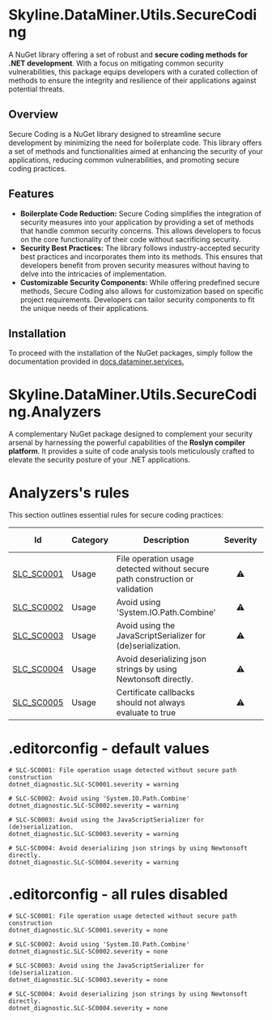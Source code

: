 
# Skyline.DataMiner.Utils.SecureCoding
A NuGet library offering a set of robust and **secure coding methods for .NET development**. With a focus on mitigating common security vulnerabilities, this package equips developers with a curated collection of methods to ensure the integrity and resilience of their applications against potential threats. 

## Overview
Secure Coding is a NuGet library designed to streamline secure development by minimizing the need for boilerplate code. This library offers a set of methods and functionalities aimed at enhancing the security of your applications, reducing common vulnerabilities, and promoting secure coding practices.

## Features
- **Boilerplate Code Reduction:** Secure Coding simplifies the integration of security measures into your application by providing a set of methods that handle common security concerns. This allows developers to focus on the core functionality of their code without sacrificing security.
- **Security Best Practices:** The library follows industry-accepted security best practices and incorporates them into its methods. This ensures that developers benefit from proven security measures without having to delve into the intricacies of implementation.
- **Customizable Security Components:** While offering predefined secure methods, Secure Coding also allows for customization based on specific project requirements. Developers can tailor security components to fit the unique needs of their applications.

## Installation
To proceed with the installation of the NuGet packages, simply follow the documentation provided in [docs.dataminer.services.](https://docs.dataminer.services/develop/TOOLS/NuGet/Consuming_NuGet.html#accessing-github-nuget-registry-in-visual-studio)


# Skyline.DataMiner.Utils.SecureCoding.Analyzers
A complementary NuGet package designed to complement your security arsenal by harnessing the powerful capabilities of the **Roslyn compiler platform**. It provides a suite of code analysis tools meticulously crafted to elevate the security posture of your .NET applications.

# Analyzers's rules
This section outlines essential rules for secure coding practices:

<!-- rules -->

|Id|Category|Description|Severity|Is enabled|Code fix|
|--|--------|-----------|:------:|:--------:|:------:|
|[SLC_SC0001](https://github.com/SkylineCommunications/Skyline.DataMiner.Utils.SecureCoding/blob/main/docs/Rules/SLC_SC0001.md)|Usage|File operation usage detected without secure path construction or validation|⚠️|✔️|❌|
|[SLC_SC0002](https://github.com/SkylineCommunications/Skyline.DataMiner.Utils.SecureCoding/blob/main/docs/Rules/SLC_SC0002.md)|Usage|Avoid using 'System.IO.Path.Combine'|⚠️|✔️|✔️|
|[SLC_SC0003](https://github.com/SkylineCommunications/Skyline.DataMiner.Utils.SecureCoding/blob/main/docs/Rules/SLC_SC0003.md)|Usage|Avoid using the JavaScriptSerializer for (de)serialization.|⚠️|✔️|❌|
|[SLC_SC0004](https://github.com/SkylineCommunications/Skyline.DataMiner.Utils.SecureCoding/blob/main/docs/Rules/SLC_SC0004.md)|Usage|Avoid deserializing json strings by using Newtonsoft directly.|⚠️|✔️|✔️|
|[SLC_SC0005](https://github.com/SkylineCommunications/Skyline.DataMiner.Utils.SecureCoding/blob/main/docs/Rules/SLC_SC0005.md)|Usage|Certificate callbacks should not always evaluate to true|⚠️|✔️|❌|

<!-- rules -->

# .editorconfig - default values

```editorconfig
# SLC-SC0001: File operation usage detected without secure path construction
dotnet_diagnostic.SLC-SC0001.severity = warning

# SLC-SC0002: Avoid using 'System.IO.Path.Combine'
dotnet_diagnostic.SLC-SC0002.severity = warning

# SLC-SC0003: Avoid using the JavaScriptSerializer for (de)serialization.
dotnet_diagnostic.SLC-SC0003.severity = warning

# SLC-SC0004: Avoid deserializing json strings by using Newtonsoft directly.
dotnet_diagnostic.SLC-SC0004.severity = warning
```

# .editorconfig - all rules disabled

```editorconfig
# SLC-SC0001: File operation usage detected without secure path construction
dotnet_diagnostic.SLC-SC0001.severity = none

# SLC-SC0002: Avoid using 'System.IO.Path.Combine'
dotnet_diagnostic.SLC-SC0002.severity = none

# SLC-SC0003: Avoid using the JavaScriptSerializer for (de)serialization.
dotnet_diagnostic.SLC-SC0003.severity = none

# SLC-SC0004: Avoid deserializing json strings by using Newtonsoft directly.
dotnet_diagnostic.SLC-SC0004.severity = none
```
